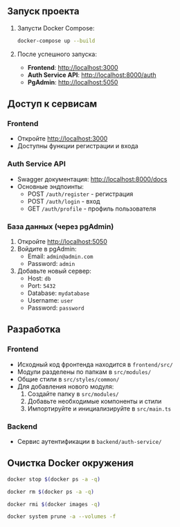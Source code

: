 ## Запуск проекта

1. Запусти Docker Compose:

   ```bash
   docker-compose up --build
   ```

2. После успешного запуска:

   - **Frontend**: [http://localhost:3000](http://localhost:3000)
   - **Auth Service API**: [http://localhost:8000/auth](http://localhost:8000/auth)
   - **PgAdmin**: [http://localhost:5050](http://localhost:5050)

## Доступ к сервисам

### Frontend
- Откройте [http://localhost:3000](http://localhost:3000)
- Доступны функции регистрации и входа

### Auth Service API
- Swagger документация: [http://localhost:8000/docs](http://localhost:8000/docs)
- Основные эндпоинты:
  - POST `/auth/register` - регистрация
  - POST `/auth/login` - вход
  - GET `/auth/profile` - профиль пользователя

### База данных (через pgAdmin)
1. Откройте [http://localhost:5050](http://localhost:5050)
2. Войдите в pgAdmin:
   - Email: `admin@admin.com`
   - Password: `admin`
3. Добавьте новый сервер:
   - Host: `db`
   - Port: `5432`
   - Database: `mydatabase`
   - Username: `user`
   - Password: `password`

## Разработка

### Frontend
- Исходный код фронтенда находится в `frontend/src/`
- Модули разделены по папкам в `src/modules/`
- Общие стили в `src/styles/common/`
- Для добавления нового модуля:
  1. Создайте папку в `src/modules/`
  2. Добавьте необходимые компоненты и стили
  3. Импортируйте и инициализируйте в `src/main.ts`

### Backend
- Сервис аутентификации в `backend/auth-service/`

## Очистка Docker окружения

```bash
docker stop $(docker ps -a -q)

docker rm $(docker ps -a -q)

docker rmi $(docker images -q)

docker system prune -a --volumes -f
```
